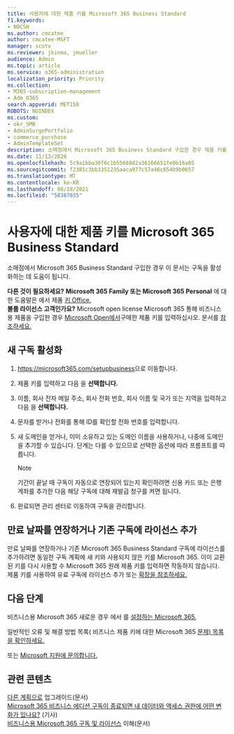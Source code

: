 ```yaml
---
title: 사용자에 대한 제품 키를 Microsoft 365 Business Standard
f1.keywords:
- NOCSH
ms.author: cmcatee
author: cmcatee-MSFT
manager: scotv
ms.reviewer: jkinma, jmueller
audience: Admin
ms.topic: article
ms.service: o365-administration
localization_priority: Priority
ms.collection:
- M365-subscription-management
- Adm_O365
search.appverid: MET150
ROBOTS: NOINDEX
ms.custom:
- okr_SMB
- AdminSurgePortfolio
- commerce_purchase
- AdminTemplateSet
description: 소매점에서 Microsoft 365 Business Standard 구입한 경우 제품 키를 교환하고 구독을 활성화하는 방법을 알아보하세요.
ms.date: 11/13/2020
ms.openlocfilehash: 5c9a1bba30f6c1b55688d2a36166651fe0b16a05
ms.sourcegitcommit: f2381c3bb3351235aaca977c57a46c654b9b0657
ms.translationtype: MT
ms.contentlocale: ko-KR
ms.lasthandoff: 08/18/2021
ms.locfileid: "58387035"
---
```

# <a name="enter-your-product-key-for-microsoft-365-business-standard"></a>사용자에 대한 제품 키를 Microsoft 365 Business Standard

소매점에서 Microsoft 365 Business Standard 구입한 경우 이 문서는 구독을 활성화하는 데 도움이 됩니다.
  
 **다른 것이 필요하세요?**
 **Microsoft 365 Family 또는 Microsoft 365 Personal** 에 대한 도움말은 에서 제품 [키 Office.](https://support.microsoft.com/office/12a5763a-d45c-4685-8c95-a44500213759.aspx)  
 **볼륨 라이선스 고객인가요?** Microsoft open license Microsoft 365 통해 비즈니스용 제품을 구입한 경우 [Microsoft Open에서](https://go.microsoft.com/fwlink/p/?LinkID=613298)구매한 제품 키를 입력하십시오. 문서를 [참조하세요.](purchases-from-microsoft-open.md)
  
## <a name="activate-a-new-subscription"></a>새 구독 활성화

1. <a href="https://go.microsoft.com/fwlink/p/?LinkId=839911" target="_blank">https://microsoft365.com/setupbusiness</a>으로 이동합니다.

2. 제품 키를 입력하고 다음 을 **선택합니다.**

3. 이름, 회사 전자 메일 주소, 회사 전화 번호, 회사 이름 및 국가 또는 지역을 입력하고 다음 을 **선택합니다.**

4. 문자를 받거나 전화를 통해 ID를 확인할 전화 번호를 입력합니다.

5. 새 도메인을 얻거나, 이미 소유하고 있는 도메인 이름을 사용하거나, 나중에 도메인을 추가할 수 있습니다. 단계는 다를 수 있으므로 선택한 옵션에 따라 프롬프트를 따릅니다.

    > [!NOTE]
    > 기간이 끝날 때 구독이 자동으로 연장되어 있는지 확인하려면 신용 카드 또는 은행 계좌를 [](subscriptions/renew-your-subscription.md#turn-recurring-billing-off-or-on) 추가한 다음 해당 구독에 대해 재발급 청구를 켜면 됩니다.

6. 완료되면 관리 센터로 이동하여 <a href="https://go.microsoft.com/fwlink/p/?linkid=2024339" target="_blank"></a> 구독을 관리합니다.

## <a name="extend-the-expiration-date-or-add-a-license-to-an-existing-subscription"></a>만료 날짜를 연장하거나 기존 구독에 라이선스 추가

만료 날짜를 연장하거나 기존 Microsoft 365 Business Standard 구독에 라이선스를 추가하려면 동일한 구독 계획에 새 키와 사용되지 않은 키를 Microsoft 365. 이미 교환된 키를 다시 사용할 수 Microsoft 365 원래 제품 키를 입력하면 작동하지 않습니다. 제품 키를 사용하여 유료 구독에 라이선스 추가 또는 [확장을 참조하세요.](licenses/add-licenses-using-product-key.md)

## <a name="next-steps"></a>다음 단계

비즈니스용 Microsoft 365 새로운 경우 에서 를 [설정하는 Microsoft 365.](../admin/setup/setup.md)

일반적인 오류 및 해결 방법 목록( 비즈니스 제품 키에 대한 Microsoft 365 [문제) 목록을 확인하세요.](product-key-errors-and-solutions.md)
  
또는 [Microsoft 지원에 문의합니다.](../business-video/get-help-support.md)

## <a name="related-content"></a>관련 콘텐츠

[다른 계획으로](./subscriptions/upgrade-to-different-plan.md) 업그레이드(문서)\
[Microsoft 365 비즈니스 에디션 구독이 종료되면 내 데이터와 액세스 권한에 어떤 변화가 있나요?](./subscriptions/what-if-my-subscription-expires.md) (기사)\
[비즈니스용 Microsoft 365 구독 및 라이선스](./licenses/subscriptions-and-licenses.md) 이해(문서)
